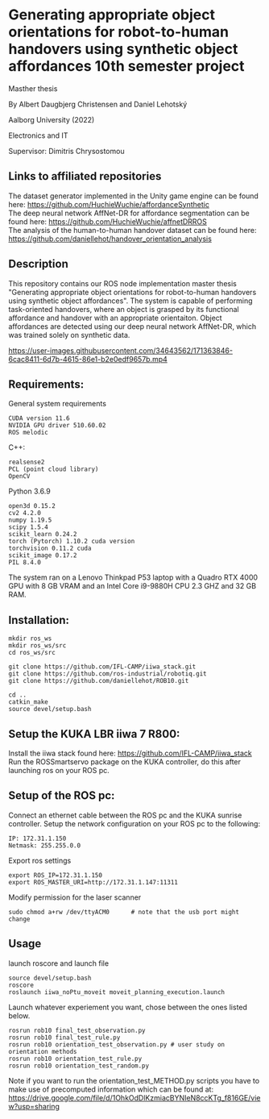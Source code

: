 # Generating appropriate object orientations for robot-to-human handovers using synthetic object affordances 10th semester project
Masther thesis 

By Albert Daugbjerg Christensen and Daniel Lehotský

Aalborg University (2022)

Electronics and IT

Supervisor: Dimitris Chrysostomou


## Links to affiliated repositories

The dataset generator implemented in the Unity game engine can be found here: https://github.com/HuchieWuchie/affordanceSynthetic   
The deep neural network AffNet-DR for affordance segmentation can be found here: https://github.com/HuchieWuchie/affnetDRROS \
The analysis of the human-to-human handover dataset can be found here: https://github.com/daniellehot/handover_orientation_analysis 

## Description

This repository contains our ROS node implementation master thesis "Generating appropriate object orientations for robot-to-human handovers using synthetic object affordances". The system is capable of performing task-oriented handovers, where an object is grasped by its functional affordance and handover with an appropriate orientaiton. Object affordances are detected using our deep neural network AffNet-DR, which was trained solely on synthetic data.

https://user-images.githubusercontent.com/34643562/171363846-6cac8411-6d7b-4615-86e1-b2e0edf9657b.mp4

## Requirements:

General system requirements
```
CUDA version 11.6
NVIDIA GPU driver 510.60.02
ROS melodic
```

C++:
```
realsense2
PCL (point cloud library)
OpenCV
```

Python 3.6.9
```
open3d 0.15.2
cv2 4.2.0
numpy 1.19.5
scipy 1.5.4
scikit_learn 0.24.2
torch (Pytorch) 1.10.2 cuda version
torchvision 0.11.2 cuda
scikit_image 0.17.2
PIL 8.4.0
```

The system ran on a Lenovo Thinkpad P53 laptop with a Quadro RTX 4000 GPU with 8 GB VRAM and an Intel Core i9-9880H CPU 2.3 GHZ and 32 GB RAM.


## Installation:
```
mkdir ros_ws
mkdir ros_ws/src
cd ros_ws/src

git clone https://github.com/IFL-CAMP/iiwa_stack.git
git clone https://github.com/ros-industrial/robotiq.git
git clone https://github.com/daniellehot/ROB10.git

cd ..
catkin_make
source devel/setup.bash
```

## Setup the KUKA LBR iiwa 7 R800:

Install the iiwa stack found here: https://github.com/IFL-CAMP/iiwa_stack
Run the ROSSmartservo package on the KUKA controller, do this after launching ros on your ROS pc.

## Setup of the ROS pc:

Connect an ethernet cable between the ROS pc and the KUKA sunrise controller. Setup the network configuration on your ROS pc to the following:

```
IP: 172.31.1.150
Netmask: 255.255.0.0
```

Export ros settings 
```
export ROS_IP=172.31.1.150
export ROS_MASTER_URI=http://172.31.1.147:11311
```

Modify permission for the laser scanner
```
sudo chmod a+rw /dev/ttyACM0      # note that the usb port might change
```

## Usage 

launch roscore and launch file
```
source devel/setup.bash
roscore
roslaunch iiwa_noPtu_moveit moveit_planning_execution.launch
```

Launch whatever experiement you want, chose between the ones listed below.
```
rosrun rob10 final_test_observation.py
rosrun rob10 final_test_rule.py
rosrun rob10 orientation_test_observation.py # user study on orientation methods
rosrun rob10 orientation_test_rule.py
rosrun rob10 orientation_test_random.py
```

Note if you want to run the orientation_test_METHOD.py scripts you have to make use of precomputed information which can be found at: https://drive.google.com/file/d/1OhkOdDlKzmiacBYNIeN8ccKTg_f816GE/view?usp=sharing
